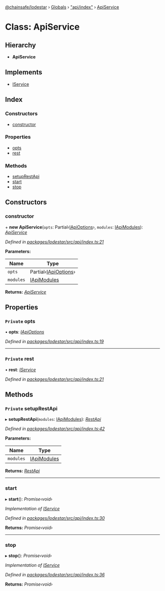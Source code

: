 [@chainsafe/lodestar](../README.md) › [Globals](../globals.md) › ["api/index"](../modules/_api_index_.md) › [ApiService](_api_index_.apiservice.md)

# Class: ApiService

## Hierarchy

* **ApiService**

## Implements

* [IService](../interfaces/_node_nodejs_.iservice.md)

## Index

### Constructors

* [constructor](_api_index_.apiservice.md#constructor)

### Properties

* [opts](_api_index_.apiservice.md#private-opts)
* [rest](_api_index_.apiservice.md#private-rest)

### Methods

* [setupRestApi](_api_index_.apiservice.md#private-setuprestapi)
* [start](_api_index_.apiservice.md#start)
* [stop](_api_index_.apiservice.md#stop)

## Constructors

###  constructor

\+ **new ApiService**(`opts`: Partial‹[IApiOptions](../interfaces/_api_options_.iapioptions.md)›, `modules`: [IApiModules](../interfaces/_api_interface_.iapimodules.md)): *[ApiService](_api_index_.apiservice.md)*

*Defined in [packages/lodestar/src/api/index.ts:21](https://github.com/ChainSafe/lodestar/blob/176e51ae9/packages/lodestar/src/api/index.ts#L21)*

**Parameters:**

Name | Type |
------ | ------ |
`opts` | Partial‹[IApiOptions](../interfaces/_api_options_.iapioptions.md)› |
`modules` | [IApiModules](../interfaces/_api_interface_.iapimodules.md) |

**Returns:** *[ApiService](_api_index_.apiservice.md)*

## Properties

### `Private` opts

• **opts**: *[IApiOptions](../interfaces/_api_options_.iapioptions.md)*

*Defined in [packages/lodestar/src/api/index.ts:19](https://github.com/ChainSafe/lodestar/blob/176e51ae9/packages/lodestar/src/api/index.ts#L19)*

___

### `Private` rest

• **rest**: *[IService](../interfaces/_node_nodejs_.iservice.md)*

*Defined in [packages/lodestar/src/api/index.ts:21](https://github.com/ChainSafe/lodestar/blob/176e51ae9/packages/lodestar/src/api/index.ts#L21)*

## Methods

### `Private` setupRestApi

▸ **setupRestApi**(`modules`: [IApiModules](../interfaces/_api_interface_.iapimodules.md)): *[RestApi](_api_rest_index_.restapi.md)*

*Defined in [packages/lodestar/src/api/index.ts:42](https://github.com/ChainSafe/lodestar/blob/176e51ae9/packages/lodestar/src/api/index.ts#L42)*

**Parameters:**

Name | Type |
------ | ------ |
`modules` | [IApiModules](../interfaces/_api_interface_.iapimodules.md) |

**Returns:** *[RestApi](_api_rest_index_.restapi.md)*

___

###  start

▸ **start**(): *Promise‹void›*

*Implementation of [IService](../interfaces/_node_nodejs_.iservice.md)*

*Defined in [packages/lodestar/src/api/index.ts:30](https://github.com/ChainSafe/lodestar/blob/176e51ae9/packages/lodestar/src/api/index.ts#L30)*

**Returns:** *Promise‹void›*

___

###  stop

▸ **stop**(): *Promise‹void›*

*Implementation of [IService](../interfaces/_node_nodejs_.iservice.md)*

*Defined in [packages/lodestar/src/api/index.ts:36](https://github.com/ChainSafe/lodestar/blob/176e51ae9/packages/lodestar/src/api/index.ts#L36)*

**Returns:** *Promise‹void›*
